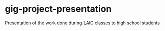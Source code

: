 # gig-project-presentation
Presentation of the work done during LAIG classes to high school students
